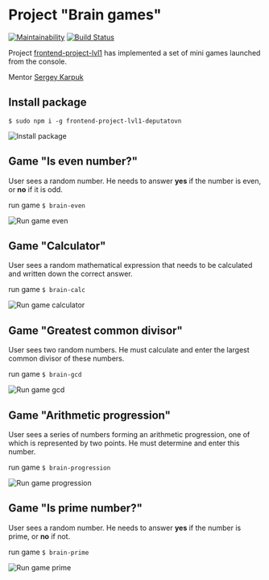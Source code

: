 # Project "Brain games"

[![Maintainability](https://api.codeclimate.com/v1/badges/a2d18afeb2bca85e75d0/maintainability)](https://codeclimate.com/github/deputatov/frontend-project-lvl1/maintainability)
[![Build Status](https://travis-ci.org/deputatov/frontend-project-lvl1.svg?branch=master)](https://travis-ci.org/deputatov/frontend-project-lvl1)

Project [frontend-project-lvl1](https://ru.hexlet.io/professions/frontend/projects/44) has implemented a set of mini games launched from the console.

Mentor [Sergey Karpuk](https://ru.hexlet.io/u/ck)

## Install package

```$ sudo npm i -g frontend-project-lvl1-deputatovn```

![Install package](gif/install.gif)

## Game "Is even number?"

User sees a random number. He needs to answer **yes** if the number is even, or **no** if it is odd.

run game ```$ brain-even```

![Run game even](gif/even.gif)

## Game "Calculator"

User sees a random mathematical expression that needs to be calculated and written down the correct answer.

run game ```$ brain-calc```

![Run game calculator](gif/calculator.gif)

## Game "Greatest common divisor"

User sees two random numbers. He must calculate and enter the largest common divisor of these numbers.

run game ```$ brain-gcd```

![Run game gcd](gif/gcd.gif)

## Game "Arithmetic progression"

User sees a series of numbers forming an arithmetic progression, one of which is represented by two points. He must determine and enter this number.

run game ```$ brain-progression```

![Run game progression](gif/progression.gif)

## Game "Is prime number?"

User sees a random number. He needs to answer **yes** if the number is prime, or **no** if not.

run game ```$ brain-prime```

![Run game prime](gif/prime.gif)
